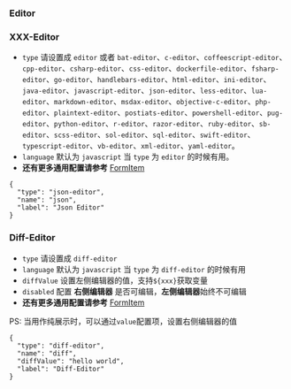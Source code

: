 ### Editor

### XXX-Editor

-   `type` 请设置成 `editor` 或者 `bat-editor`、`c-editor`、`coffeescript-editor`、`cpp-editor`、`csharp-editor`、`css-editor`、`dockerfile-editor`、`fsharp-editor`、`go-editor`、`handlebars-editor`、`html-editor`、`ini-editor`、`java-editor`、`javascript-editor`、`json-editor`、`less-editor`、`lua-editor`、`markdown-editor`、`msdax-editor`、`objective-c-editor`、`php-editor`、`plaintext-editor`、`postiats-editor`、`powershell-editor`、`pug-editor`、`python-editor`、`r-editor`、`razor-editor`、`ruby-editor`、`sb-editor`、`scss-editor`、`sol-editor`、`sql-editor`、`swift-editor`、`typescript-editor`、`vb-editor`、`xml-editor`、`yaml-editor`。
-   `language` 默认为 `javascript` 当 `type` 为 `editor` 的时候有用。
-   **还有更多通用配置请参考** [FormItem](./FormItem.md)

```schema:height="350" scope="form-item"
{
  "type": "json-editor",
  "name": "json",
  "label": "Json Editor"
}
```

### Diff-Editor

-   `type` 请设置成 `diff-editor`
-   `language` 默认为 `javascript` 当 `type` 为 `diff-editor` 的时候有用
-   `diffValue` 设置左侧编辑器的值，支持`${xxx}`获取变量
-   `disabled` 配置 **右侧编辑器** 是否可编辑，**左侧编辑器**始终不可编辑
-   **还有更多通用配置请参考** [FormItem](./FormItem.md)

PS: 当用作纯展示时，可以通过`value`配置项，设置右侧编辑器的值

```schema:height="350" scope="form-item"
{
  "type": "diff-editor",
  "name": "diff",
  "diffValue": "hello world",
  "label": "Diff-Editor"
}
```
